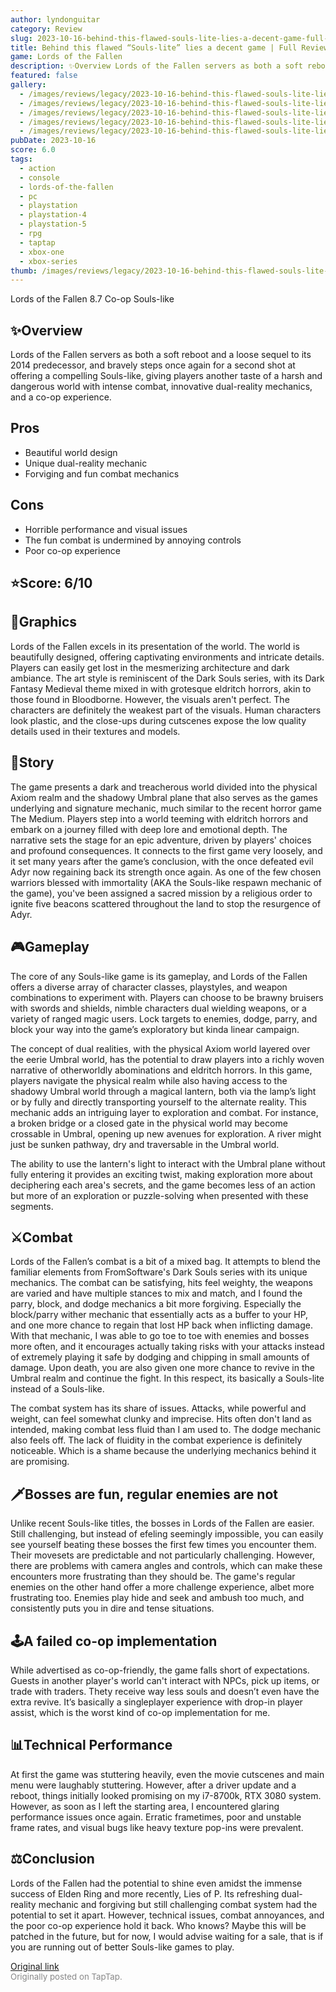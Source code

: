 ```yaml
---
author: lyndonguitar
category: Review
slug: 2023-10-16-behind-this-flawed-souls-lite-lies-a-decent-game-full-review-lords-of-the-fallen
title: Behind this flawed “Souls-lite” lies a decent game | Full Review - Lords of the Fallen
game: Lords of the Fallen
description: ✨Overview Lords of the Fallen servers as both a soft reboot and a loose sequel to its 2014 predecessor, and bravely steps once again for a second shot at offering a compelling Souls-like, giving players another taste of a harsh and dangerous world with intense combat, innovative dual-reality mechanics, and a co-op experience.
featured: false
gallery:
  - /images/reviews/legacy/2023-10-16-behind-this-flawed-souls-lite-lies-a-decent-game--full-review---lords-of-the-fallen-0.avif
  - /images/reviews/legacy/2023-10-16-behind-this-flawed-souls-lite-lies-a-decent-game--full-review---lords-of-the-fallen-1.avif
  - /images/reviews/legacy/2023-10-16-behind-this-flawed-souls-lite-lies-a-decent-game--full-review---lords-of-the-fallen-2.avif
  - /images/reviews/legacy/2023-10-16-behind-this-flawed-souls-lite-lies-a-decent-game--full-review---lords-of-the-fallen-3.avif
  - /images/reviews/legacy/2023-10-16-behind-this-flawed-souls-lite-lies-a-decent-game--full-review---lords-of-the-fallen-4.avif
pubDate: 2023-10-16
score: 6.0
tags:
  - action
  - console
  - lords-of-the-fallen
  - pc
  - playstation
  - playstation-4
  - playstation-5
  - rpg
  - taptap
  - xbox-one
  - xbox-series
thumb: /images/reviews/legacy/2023-10-16-behind-this-flawed-souls-lite-lies-a-decent-game--full-review---lords-of-the-fallen-0.avif
---
```


Lords of the Fallen
8.7
Co-op
Souls-like


## ✨Overview
Lords of the Fallen servers as both a soft reboot and a loose sequel to its 2014 predecessor, and bravely steps once again for a second shot at offering a compelling Souls-like, giving players another taste of a harsh and dangerous world with intense combat, innovative dual-reality mechanics, and a co-op experience.




## Pros
- Beautiful world design
- Unique dual-reality mechanic
- Forviging and fun combat mechanics
## Cons
- Horrible performance and visual issues
- The fun combat is undermined by annoying controls
- Poor co-op experience



## ⭐️Score: 6/10


## 🎨Graphics

Lords of the Fallen excels in its presentation of the world. The world is beautifully designed, offering captivating environments and intricate details. Players can easily get lost in the mesmerizing architecture and dark ambiance. The art style is reminiscent of the Dark Souls series, with its Dark Fantasy Medieval theme mixed in with grotesque eldritch horrors, akin to those found in Bloodborne. However, the visuals aren't perfect. The characters are definitely the weakest part of the visuals. Human characters look plastic, and the close-ups during cutscenes expose the low quality details used in their textures and models.


## 📖Story

The game presents a dark and treacherous world divided into the physical Axiom realm and the shadowy Umbral plane that also serves as the games underlying and signature mechanic, much similar to the recent horror game The Medium. Players step into a world teeming with eldritch horrors and embark on a journey filled with deep lore and emotional depth. The narrative sets the stage for an epic adventure, driven by players' choices and profound consequences. It connects to the first game very loosely, and it set many years after the game’s conclusion, with the once defeated evil Adyr now regaining back its strength once again. As one of the few chosen warriors blessed with immortality (AKA the Souls-like respawn mechanic of the game), you've been assigned a sacred mission by a religious order to ignite five beacons scattered throughout the land to stop the resurgence of Adyr.


## 🎮Gameplay

The core of any Souls-like game is its gameplay, and Lords of the Fallen offers a diverse array of character classes, playstyles, and weapon combinations to experiment with. Players can choose to be brawny bruisers with swords and shields, nimble characters dual wielding weapons, or a variety of ranged magic users. Lock targets to enemies, dodge, parry, and block your way into the game’s exploratory but kinda linear campaign.

The concept of dual realities, with the physical Axiom world layered over the eerie Umbral world, has the potential to draw players into a richly woven narrative of otherworldly abominations and eldritch horrors. In this game, players navigate the physical realm while also having access to the shadowy Umbral world through a magical lantern, both via the lamp’s light or by fully and directly transporting yourself to the alternate reality. This mechanic adds an intriguing layer to exploration and combat. For instance, a broken bridge or a closed gate in the physical world may become crossable in Umbral, opening up new avenues for exploration. A river might just be sunken pathway, dry and traversable in the Umbral world.

The ability to use the lantern's light to interact with the Umbral plane without fully entering it provides an exciting twist, making exploration more about deciphering each area's secrets, and the game becomes less of an action but more of an exploration or puzzle-solving when presented with these segments.


## ⚔️Combat

Lords of the Fallen’s combat is a bit of a mixed bag. It attempts to blend the familiar elements from FromSoftware's Dark Souls series with its unique mechanics. The combat can be satisfying, hits feel weighty, the weapons are varied and have multiple stances to mix and match, and I found the parry, block, and dodge mechanics a bit more forgiving. Especially the block/parry wither mechanic that essentially acts as a buffer to your HP, and one more chance to regain that lost HP back when inflicting damage. With that mechanic, I was able to go toe to toe with enemies and bosses more often, and it encourages actually taking risks with your attacks instead of extremely playing it safe by dodging and chipping in small amounts of damage. Upon death, you are also given one more chance to revive in the Umbral realm and continue the fight. In this respect, its basically a Souls-lite instead of a Souls-like.

The combat system has its share of issues. Attacks, while powerful and weight, can feel somewhat clunky and imprecise. Hits often don't land as intended, making combat less fluid than I am used to. The dodge mechanic also feels off. The lack of fluidity in the combat experience is definitely noticeable. Which is a shame because the underlying mechanics behind it are promising.


## 🗡️Bosses are fun, regular enemies are not

Unlike recent Souls-like titles, the bosses in Lords of the Fallen are easier. Still challenging, but instead of efeling seemingly impossible, you can easily see yourself beating these bosses the first few times you encounter them. Their movesets are predictable and not particularly challenging. However, there are problems with camera angles and controls, which can make these encounters more frustrating than they should be. The game's regular enemies on the other hand offer a more challenge experience, albet more frustrating too. Enemies play hide and seek and ambush too much, and consistently puts you in dire and tense situations.


## 🕹A failed co-op implementation

While advertised as co-op-friendly, the game falls short of expectations. Guests in another player's world can't interact with NPCs, pick up items, or trade with traders. Thety receive way less souls and doesn’t even have the extra revive. It’s basically a singleplayer experience with drop-in player assist, which is the worst kind of co-op implementation for me.


## 📊Technical Performance

At first the game was stuttering heavily, even the movie cutscenes and main menu were laughably stuttering. However, after a driver update and a reboot, things initially looked promising on my i7-8700k, RTX 3080 system. However, as soon as I left the starting area, I encountered glaring performance issues once again. Erratic frametimes, poor and unstable frame rates, and visual bugs like heavy texture pop-ins were prevalent.


## ⚖️Conclusion

Lords of the Fallen had the potential to shine even amidst the immense success of Elden Ring and more recently, Lies of P. Its refreshing dual-reality mechanic and forgiving but still challenging combat system had the potential to set it apart. However, technical issues, combat annoyances, and the poor co-op experience hold it back. Who knows? Maybe this will be patched in the future, but for now, I would advise waiting for a sale, that is if you are running out of better Souls-like games to play.

[Original link](https://www.taptap.io/post/6443254)<br><span style="font-size: 0.95em; color: #888;">Originally posted on TapTap.</span>
